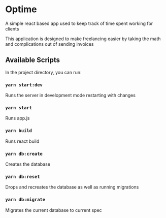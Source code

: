 # Optime

A simple react based app used to keep track of time spent working for clients

This application is designed to make freelancing easier by taking the math and complications out of sending invoices

## Available Scripts

In the project directory, you can run:

### `yarn start:dev`

Runs the server in development mode restarting with changes

### `yarn start`

Runs app.js

### `yarn build`

Runs react build


### `yarn db:create`

Creates the database


### `yarn db:reset`

Drops and recreates the database as well as running migrations


### `yarn db:migrate`

Migrates the current database to current spec
